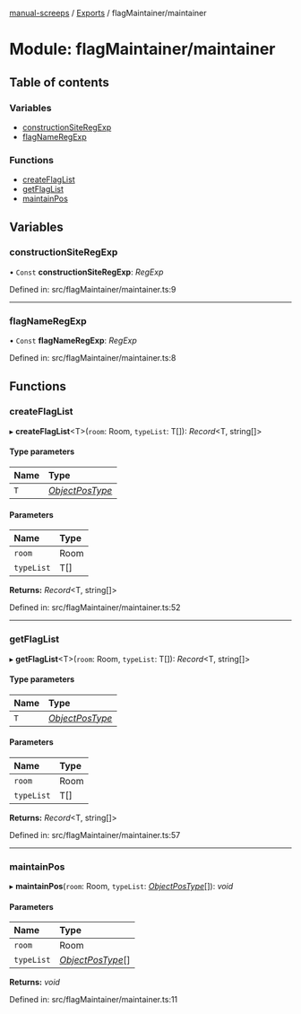 [manual-screeps](../README.md) / [Exports](../modules.md) / flagMaintainer/maintainer

# Module: flagMaintainer/maintainer

## Table of contents

### Variables

- [constructionSiteRegExp](flagmaintainer_maintainer.md#constructionsiteregexp)
- [flagNameRegExp](flagmaintainer_maintainer.md#flagnameregexp)

### Functions

- [createFlagList](flagmaintainer_maintainer.md#createflaglist)
- [getFlagList](flagmaintainer_maintainer.md#getflaglist)
- [maintainPos](flagmaintainer_maintainer.md#maintainpos)

## Variables

### constructionSiteRegExp

• `Const` **constructionSiteRegExp**: *RegExp*

Defined in: src/flagMaintainer/maintainer.ts:9

___

### flagNameRegExp

• `Const` **flagNameRegExp**: *RegExp*

Defined in: src/flagMaintainer/maintainer.ts:8

## Functions

### createFlagList

▸ **createFlagList**<T\>(`room`: Room, `typeList`: T[]): *Record*<T, string[]\>

#### Type parameters

| Name | Type |
| :------ | :------ |
| `T` | [*ObjectPosType*](flagmaintainer.md#objectpostype) |

#### Parameters

| Name | Type |
| :------ | :------ |
| `room` | Room |
| `typeList` | T[] |

**Returns:** *Record*<T, string[]\>

Defined in: src/flagMaintainer/maintainer.ts:52

___

### getFlagList

▸ **getFlagList**<T\>(`room`: Room, `typeList`: T[]): *Record*<T, string[]\>

#### Type parameters

| Name | Type |
| :------ | :------ |
| `T` | [*ObjectPosType*](flagmaintainer.md#objectpostype) |

#### Parameters

| Name | Type |
| :------ | :------ |
| `room` | Room |
| `typeList` | T[] |

**Returns:** *Record*<T, string[]\>

Defined in: src/flagMaintainer/maintainer.ts:57

___

### maintainPos

▸ **maintainPos**(`room`: Room, `typeList`: [*ObjectPosType*](flagmaintainer.md#objectpostype)[]): *void*

#### Parameters

| Name | Type |
| :------ | :------ |
| `room` | Room |
| `typeList` | [*ObjectPosType*](flagmaintainer.md#objectpostype)[] |

**Returns:** *void*

Defined in: src/flagMaintainer/maintainer.ts:11
